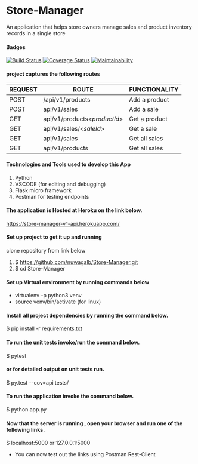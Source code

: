 # Store-Manager
An application that helps store owners manage sales and product inventory records 
in a single store


#### Badges
[![Build Status](https://travis-ci.com/nuwagalb/Store-Manager.svg?branch=feat_get_all_sales_endpoint)](https://travis-ci.com/nuwagalb/Store-Manager) [![Coverage Status](https://coveralls.io/repos/github/nuwagalb/Store-Manager/badge.svg?branch=feat_get_all_sales_endpoint)](https://coveralls.io/github/nuwagalb/Store-Manager?branch=feat_get_all_sales_endpoint) [![Maintainability](https://api.codeclimate.com/v1/badges/27f79698c2b829a29651/maintainability)](https://codeclimate.com/github/nuwagalb/Store-Manager/maintainability)

#### project captures the following routes 

| REQUEST | ROUTE | FUNCTIONALITY |
| ------- | ----- | ------------- |
| POST | /api/v1/products | Add a product |
| POST | api/v1/sales | Add a sale |
| GET | api/v1/products<_productId_> | Get a product |
| GET | api/v1/sales/<_saleId_> | Get a sale |
| GET | api/v1/sales | Get all sales |
| GET | api/v1/products | Get all sales |

#### Technologies and Tools used to develop this App

1. Python
2. VSCODE (for editing and debugging)
3. Flask micro framework
4. Postman for testing endpoints


#### The application is Hosted at Heroku on the link below.
https://store-manager-v1-api.herokuapp.com/

#### Set up project to get it up and running

clone repository from link below

1. $ https://github.com/nuwagalb/Store-Manager.git
2. $ cd Store-Manager

#### Set up Virtual environment by running commands below

- virtualenv -p python3 venv
- source venv/bin/activate (for linux)

#### Install all project dependencies by running the command below.

$ pip install -r requirements.txt

#### To run the unit tests invoke/run the command below.

$ pytest

#### or for detailed output on unit tests run.

$ py.test --cov=api tests/

#### To run the application invoke the command below.

$ python app.py

#### Now that the server is running , open your browser and run one of the following links.

$ localhost:5000 or 127.0.0.1:5000
- You can now test out the links using Postman Rest-Client

